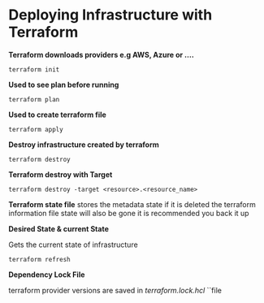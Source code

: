 # Deploying Infrastructure with Terraform

**Terraform downloads providers e.g AWS, Azure or ….**

`terraform init`

**Used to see plan before running** 

`terraform plan`

**Used to create terraform file**

`terraform apply`

**Destroy infrastructure created by terraform**

`terraform destroy`

**Terraform destroy with Target** 

`terraform destroy -target <resource>.<resource_name>`

**Terraform state file** stores the metadata state if it is deleted the terraform information file state will also be gone it is recommended you back it up   

**Desired State & current State**

Gets the current state of infrastructure

`terraform refresh`

**Dependency Lock File**

terraform provider versions are saved in *terraform.lock.hcl* ``file
